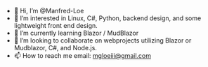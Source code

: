 - 👋 Hi, I’m @Manfred-Loe
- 👀 I’m interested in Linux, C#, Python, backend design, and some lightweight front end design.
- 🌱 I’m currently learning Blazor / MudBlazor
- 💞️ I’m looking to collaborate on webprojects utilizing Blazor or Mudblazor, C#, and Node.js.
- 📫 How to reach me email: mgloeiii@gmail.com

<!---
Manfred-Loe/Manfred-Loe is a ✨ special ✨ repository because its `README.md` (this file) appears on your GitHub profile.
You can click the Preview link to take a look at your changes.
--->
